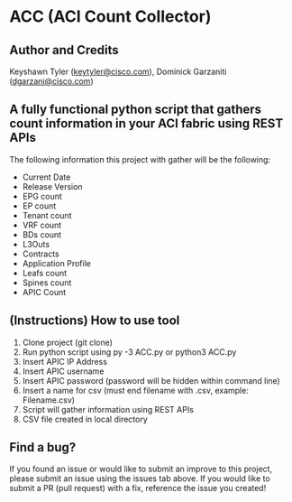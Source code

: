 # ACC (ACI Count Collector) 

## Author and Credits 
Keyshawn Tyler (keytyler@cisco.com), Dominick Garzaniti (dgarzani@cisco.com)

## A fully functional python script that gathers count information in your ACI fabric using REST APIs

The following information this project with gather will be the following:
* Current Date
* Release Version
* EPG count 
* EP count
* Tenant count
* VRF count
* BDs count
* L3Outs
* Contracts
* Application Profile
* Leafs count
* Spines count
* APIC Count

## (Instructions) How to use tool
1. Clone project (git clone)
2. Run python script using py -3 ACC.py or python3 ACC.py 
3. Insert APIC IP Address 
4. Insert APIC username 
5. Insert APIC password (password will be hidden within command line)
6. Insert a name for csv (must end filename with .csv, example: Filename.csv)
7. Script will gather information using REST APIs
8. CSV file created in local directory 


## Find a bug? 

If you found an issue or would like to submit an improve to this project, please submit an issue using the issues tab above. If you would like to submit a PR (pull request) with a fix, reference the issue you created!
